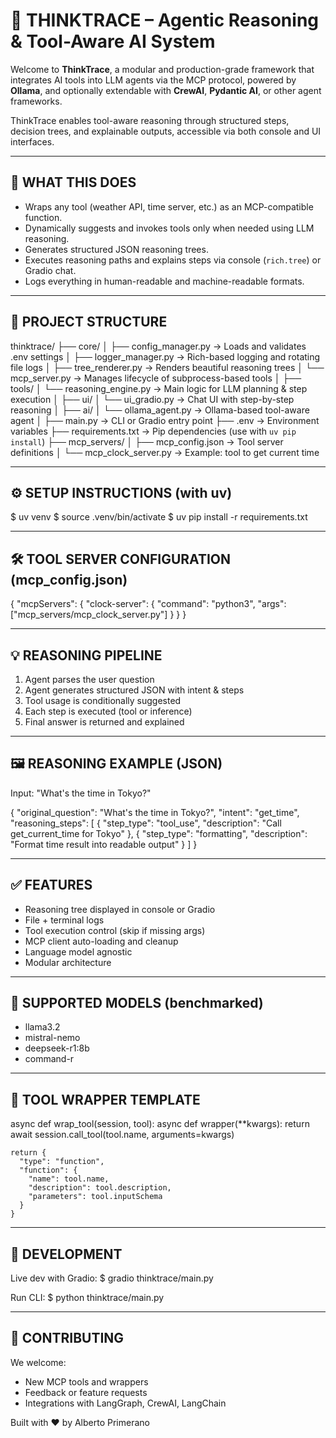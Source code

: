 
🤖 THINKTRACE – Agentic Reasoning & Tool-Aware AI System
========================================================

Welcome to **ThinkTrace**, a modular and production-grade framework that integrates AI tools into LLM agents
via the MCP protocol, powered by **Ollama**, and optionally extendable with **CrewAI**, **Pydantic AI**, or other agent frameworks.

ThinkTrace enables tool-aware reasoning through structured steps, decision trees, and explainable outputs,
accessible via both console and UI interfaces.

--------------------------------------------------
🧠 WHAT THIS DOES
--------------------------------------------------
- Wraps any tool (weather API, time server, etc.) as an MCP-compatible function.
- Dynamically suggests and invokes tools only when needed using LLM reasoning.
- Generates structured JSON reasoning trees.
- Executes reasoning paths and explains steps via console (`rich.tree`) or Gradio chat.
- Logs everything in human-readable and machine-readable formats.

--------------------------------------------------
📂 PROJECT STRUCTURE
--------------------------------------------------
thinktrace/
├── core/
│   ├── config_manager.py      -> Loads and validates .env settings
│   ├── logger_manager.py      -> Rich-based logging and rotating file logs
│   ├── tree_renderer.py       -> Renders beautiful reasoning trees
│   └── mcp_server.py          -> Manages lifecycle of subprocess-based tools
│
├── tools/
│   └── reasoning_engine.py    -> Main logic for LLM planning & step execution
│
├── ui/
│   └── ui_gradio.py           -> Chat UI with step-by-step reasoning
│
├── ai/
│   └── ollama_agent.py        -> Ollama-based tool-aware agent
│
├── main.py                    -> CLI or Gradio entry point
├── .env                       -> Environment variables
├── requirements.txt           -> Pip dependencies (use with `uv pip install`)
├── mcp_servers/
│   ├── mcp_config.json        -> Tool server definitions
│   └── mcp_clock_server.py    -> Example: tool to get current time

--------------------------------------------------
⚙️ SETUP INSTRUCTIONS (with uv)
--------------------------------------------------
$ uv venv
$ source .venv/bin/activate
$ uv pip install -r requirements.txt

--------------------------------------------------
🛠️ TOOL SERVER CONFIGURATION (mcp_config.json)
--------------------------------------------------
{
  "mcpServers": {
    "clock-server": {
      "command": "python3",
      "args": ["mcp_servers/mcp_clock_server.py"]
    }
  }
}

--------------------------------------------------
💡 REASONING PIPELINE
--------------------------------------------------
1. Agent parses the user question
2. Agent generates structured JSON with intent & steps
3. Tool usage is conditionally suggested
4. Each step is executed (tool or inference)
5. Final answer is returned and explained

--------------------------------------------------
🖼️ REASONING EXAMPLE (JSON)
--------------------------------------------------
Input: "What's the time in Tokyo?"

{
  "original_question": "What's the time in Tokyo?",
  "intent": "get_time",
  "reasoning_steps": [
    {
      "step_type": "tool_use",
      "description": "Call get_current_time for Tokyo"
    },
    {
      "step_type": "formatting",
      "description": "Format time result into readable output"
    }
  ]
}

--------------------------------------------------
✅ FEATURES
--------------------------------------------------
- Reasoning tree displayed in console or Gradio
- File + terminal logs
- Tool execution control (skip if missing args)
- MCP client auto-loading and cleanup
- Language model agnostic
- Modular architecture

--------------------------------------------------
🧪 SUPPORTED MODELS (benchmarked)
--------------------------------------------------
- llama3.2
- mistral-nemo
- deepseek-r1:8b
- command-r

--------------------------------------------------
🔧 TOOL WRAPPER TEMPLATE
--------------------------------------------------
async def wrap_tool(session, tool):
    async def wrapper(**kwargs):
        return await session.call_tool(tool.name, arguments=kwargs)

    return {
      "type": "function",
      "function": {
        "name": tool.name,
        "description": tool.description,
        "parameters": tool.inputSchema
      }
    }

--------------------------------------------------
🚀 DEVELOPMENT
--------------------------------------------------
Live dev with Gradio:
$ gradio thinktrace/main.py

Run CLI:
$ python thinktrace/main.py

--------------------------------------------------
🫶 CONTRIBUTING
--------------------------------------------------
We welcome:
- New MCP tools and wrappers
- Feedback or feature requests
- Integrations with LangGraph, CrewAI, LangChain

Built with ❤️ by Alberto Primerano
